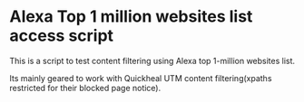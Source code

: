 # Alexa Top 1 million websites list access script

This is a script to test content filtering using Alexa top 1-million websites list.

Its mainly geared to work with Quickheal UTM content filtering(xpaths restricted for their blocked page notice).
